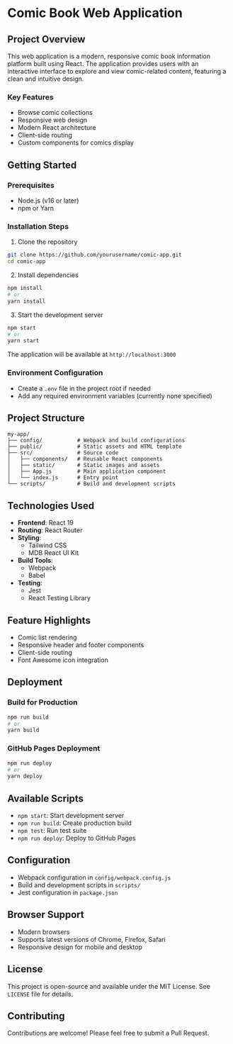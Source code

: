 # Comic Book Web Application

## Project Overview

This web application is a modern, responsive comic book information platform built using React. The application provides users with an interactive interface to explore and view comic-related content, featuring a clean and intuitive design.

### Key Features
- Browse comic collections
- Responsive web design
- Modern React architecture
- Client-side routing
- Custom components for comics display

## Getting Started

### Prerequisites
- Node.js (v16 or later)
- npm or Yarn

### Installation Steps

1. Clone the repository
```bash
git clone https://github.com/yourusername/comic-app.git
cd comic-app
```

2. Install dependencies
```bash
npm install
# or
yarn install
```

3. Start the development server
```bash
npm start
# or
yarn start
```

The application will be available at `http://localhost:3000`

### Environment Configuration
- Create a `.env` file in the project root if needed
- Add any required environment variables (currently none specified)

## Project Structure
```
my-app/
├── config/           # Webpack and build configurations
├── public/           # Static assets and HTML template
├── src/              # Source code
│   ├── components/   # Reusable React components
│   ├── static/       # Static images and assets
│   ├── App.js        # Main application component
│   └── index.js      # Entry point
└── scripts/          # Build and development scripts
```

## Technologies Used
- **Frontend**: React 19
- **Routing**: React Router
- **Styling**: 
  - Tailwind CSS
  - MDB React UI Kit
- **Build Tools**: 
  - Webpack
  - Babel
- **Testing**: 
  - Jest
  - React Testing Library

## Feature Highlights
- Comic list rendering
- Responsive header and footer components
- Client-side routing
- Font Awesome icon integration

## Deployment

### Build for Production
```bash
npm run build
# or
yarn build
```

### GitHub Pages Deployment
```bash
npm run deploy
# or
yarn deploy
```

## Available Scripts
- `npm start`: Start development server
- `npm run build`: Create production build
- `npm test`: Run test suite
- `npm run deploy`: Deploy to GitHub Pages

## Configuration
- Webpack configuration in `config/webpack.config.js`
- Build and development scripts in `scripts/`
- Jest configuration in `package.json`

## Browser Support
- Modern browsers
- Supports latest versions of Chrome, Firefox, Safari
- Responsive design for mobile and desktop

## License
This project is open-source and available under the MIT License. See `LICENSE` file for details.

## Contributing
Contributions are welcome! Please feel free to submit a Pull Request.